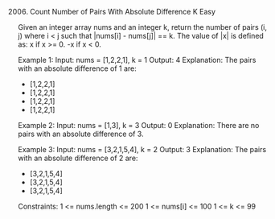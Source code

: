 2006. Count Number of Pairs With Absolute Difference K
Easy

Given an integer array nums and an integer k, return the number of pairs (i, j) where i < j such that |nums[i] - nums[j]| == k.
The value of |x| is defined as:
x if x >= 0.
-x if x < 0.
 
Example 1:
Input: nums = [1,2,2,1], k = 1
Output: 4
Explanation: The pairs with an absolute difference of 1 are:
- [1,2,2,1]
- [1,2,2,1]
- [1,2,2,1]
- [1,2,2,1]

Example 2:
Input: nums = [1,3], k = 3
Output: 0
Explanation: There are no pairs with an absolute difference of 3.

Example 3:
Input: nums = [3,2,1,5,4], k = 2
Output: 3
Explanation: The pairs with an absolute difference of 2 are:
- [3,2,1,5,4]
- [3,2,1,5,4]
- [3,2,1,5,4]

Constraints:
1 <= nums.length <= 200
1 <= nums[i] <= 100
1 <= k <= 99

